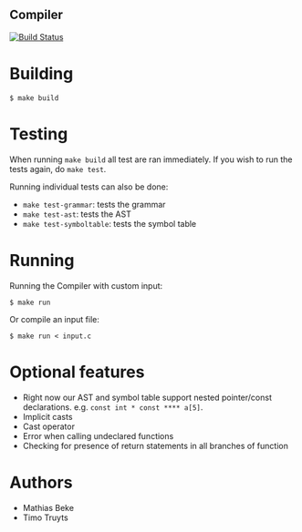 Compiler
--------

[![Build Status](https://magnum.travis-ci.com/DenBeke/Compiler.svg?token=55DZWEWREsf4wvhULGzt&branch=master)](https://magnum.travis-ci.com/DenBeke/Compiler)


Building
========

    $ make build


Testing
=======

When running `make build` all test are ran immediately. If you wish to run the tests again, do `make test`.

Running individual tests can also be done:

* `make test-grammar`: tests the grammar
* `make test-ast`: tests the AST
* `make test-symboltable`: tests the symbol table


Running
=======

Running the Compiler with custom input:

    $ make run

Or compile an input file:

    $ make run < input.c


Optional features
=================

* Right now our AST and symbol table support nested pointer/const declarations. e.g. `const int * const **** a[5]`.
* Implicit casts
* Cast operator
* Error when calling undeclared functions
* Checking for presence of return statements in all branches of function

Authors
=======

* Mathias Beke
* Timo Truyts